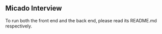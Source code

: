 ## Micado Interview

To run both the front end and the back end, please read its README.md respectively.

